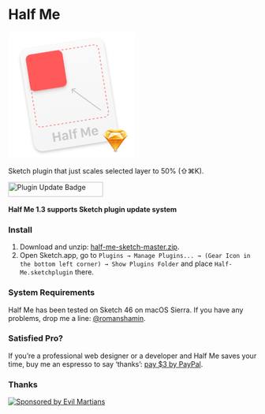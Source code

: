 # Half Me

<img width="256" height="256" src="images/half-me-icon@2x.png" title="Half Me Icon">

Sketch plugin that just scales selected layer to 50% (⇧⌘K).

<img width="192" height="30" src="https://osom.coffee/files/002/419/551/2419551/original/plugin-updates_2x.png" title="Plugin Update Badge">

**Half Me 1.3 supports Sketch plugin update system**

### Install

1. Download and unzip: [half-me-sketch-master.zip].
2. Open Sketch.app, go to `Plugins → Manage Plugins... → (Gear Icon in the bottom left corner) → Show Plugins Folder` and place `Half-Me.sketchplugin` there.

[half-me-sketch-master.zip]: https://github.com/romashamin/half-me-sketch/archive/master.zip

### System Requirements

Half Me has been tested on Sketch 46 on macOS Sierra. If you have any problems, drop me a line: [@romanshamin].

[@romanshamin]: https://twitter.com/romanshamin

### Satisfied Pro?

If you’re a professional web designer or a developer and Half Me saves your time, buy me an espresso to say ‘thanks’: [pay $3 by PayPal].

[pay $3 by PayPal]: https://www.paypal.me/romanshamin/3

### Thanks

<a href="https://evilmartians.com/?utm_source=half-me">
<img src="https://evilmartians.com/badges/sponsored-by-evil-martians.svg" alt="Sponsored by Evil Martians" width="236" height="54"></a>
